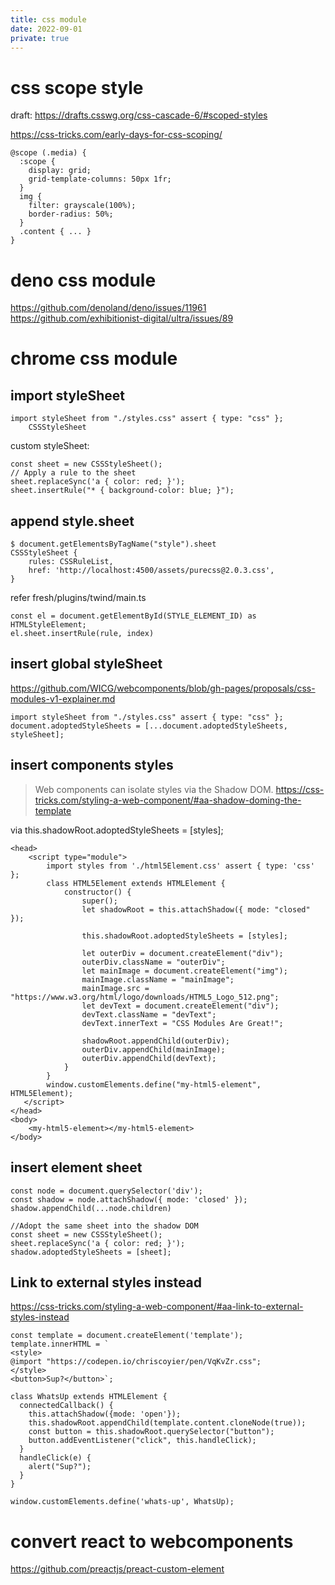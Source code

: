 ```yaml
---
title: css module
date: 2022-09-01
private: true
---
```

# css scope style
draft: https://drafts.csswg.org/css-cascade-6/#scoped-styles

https://css-tricks.com/early-days-for-css-scoping/

    @scope (.media) {
      :scope {
        display: grid;
        grid-template-columns: 50px 1fr;
      }
      img {
        filter: grayscale(100%);
        border-radius: 50%;
      }
      .content { ... }
    }

# deno css module
https://github.com/denoland/deno/issues/11961
https://github.com/exhibitionist-digital/ultra/issues/89

# chrome css module
## import styleSheet

    import styleSheet from "./styles.css" assert { type: "css" };
        CSSStyleSheet

custom styleSheet:

    const sheet = new CSSStyleSheet();
    // Apply a rule to the sheet
    sheet.replaceSync('a { color: red; }');
    sheet.insertRule("* { background-color: blue; }");


## append style.sheet

    $ document.getElementsByTagName("style").sheet
    CSSStyleSheet {
        rules: CSSRuleList,
        href: 'http://localhost:4500/assets/purecss@2.0.3.css',
    }

refer fresh/plugins/twind/main.ts

    const el = document.getElementById(STYLE_ELEMENT_ID) as HTMLStyleElement;
    el.sheet.insertRule(rule, index)

## insert global styleSheet
https://github.com/WICG/webcomponents/blob/gh-pages/proposals/css-modules-v1-explainer.md

    import styleSheet from "./styles.css" assert { type: "css" };
    document.adoptedStyleSheets = [...document.adoptedStyleSheets, styleSheet];

## insert components styles
> Web components can isolate styles  via the Shadow DOM.
https://css-tricks.com/styling-a-web-component/#aa-shadow-doming-the-template

via this.shadowRoot.adoptedStyleSheets = [styles];

    <head>
        <script type="module">
            import styles from './html5Element.css' assert { type: 'css' };
            class HTML5Element extends HTMLElement {
                constructor() {
                    super();
                    let shadowRoot = this.attachShadow({ mode: "closed" });

                    this.shadowRoot.adoptedStyleSheets = [styles];

                    let outerDiv = document.createElement("div");
                    outerDiv.className = "outerDiv";
                    let mainImage = document.createElement("img");
                    mainImage.className = "mainImage";
                    mainImage.src = "https://www.w3.org/html/logo/downloads/HTML5_Logo_512.png";
                    let devText = document.createElement("div");
                    devText.className = "devText";
                    devText.innerText = "CSS Modules Are Great!";

                    shadowRoot.appendChild(outerDiv);
                    outerDiv.appendChild(mainImage);
                    outerDiv.appendChild(devText);
                }
            }
            window.customElements.define("my-html5-element", HTML5Element);
       </script>
    </head>
    <body>
        <my-html5-element></my-html5-element>
    </body>

## insert element sheet

    const node = document.querySelector('div');
    const shadow = node.attachShadow({ mode: 'closed' });
    shadow.appendChild(...node.children)

    //Adopt the same sheet into the shadow DOM
    const sheet = new CSSStyleSheet();
    sheet.replaceSync('a { color: red; }');
    shadow.adoptedStyleSheets = [sheet];


## Link to external styles instead
https://css-tricks.com/styling-a-web-component/#aa-link-to-external-styles-instead

    const template = document.createElement('template');
    template.innerHTML = `
    <style>
    @import "https://codepen.io/chriscoyier/pen/VqKvZr.css";
    </style>
    <button>Sup?</button>`;

    class WhatsUp extends HTMLElement {
      connectedCallback() {
        this.attachShadow({mode: 'open'});
        this.shadowRoot.appendChild(template.content.cloneNode(true));
        const button = this.shadowRoot.querySelector("button");
        button.addEventListener("click", this.handleClick);
      }
      handleClick(e) {
        alert("Sup?");
      }
    }

    window.customElements.define('whats-up', WhatsUp);


# convert react to webcomponents
https://github.com/preactjs/preact-custom-element